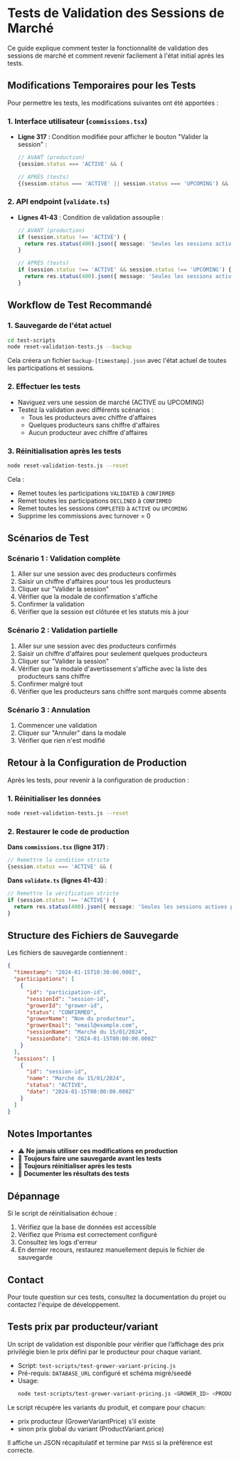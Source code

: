 # Tests de Validation des Sessions de Marché

Ce guide explique comment tester la fonctionnalité de validation des sessions de marché et comment revenir facilement à l'état initial après les tests.

## Modifications Temporaires pour les Tests

Pour permettre les tests, les modifications suivantes ont été apportées :

### 1. Interface utilisateur (`commissions.tsx`)
- **Ligne 317** : Condition modifiée pour afficher le bouton "Valider la session" :
  ```typescript
  // AVANT (production)
  {session.status === 'ACTIVE' && (
  
  // APRÈS (tests)
  {(session.status === 'ACTIVE' || session.status === 'UPCOMING') && (
  ```

### 2. API endpoint (`validate.ts`)
- **Lignes 41-43** : Condition de validation assouplie :
  ```typescript
  // AVANT (production)
  if (session.status !== 'ACTIVE') {
    return res.status(400).json({ message: 'Seules les sessions actives peuvent être validées' });
  }
  
  // APRÈS (tests)
  if (session.status !== 'ACTIVE' && session.status !== 'UPCOMING') {
    return res.status(400).json({ message: 'Seules les sessions actives ou à venir peuvent être validées' });
  }
  ```

## Workflow de Test Recommandé

### 1. Sauvegarde de l'état actuel
```bash
cd test-scripts
node reset-validation-tests.js --backup
```
Cela créera un fichier `backup-[timestamp].json` avec l'état actuel de toutes les participations et sessions.

### 2. Effectuer les tests
- Naviguez vers une session de marché (ACTIVE ou UPCOMING)
- Testez la validation avec différents scénarios :
  - Tous les producteurs avec chiffre d'affaires
  - Quelques producteurs sans chiffre d'affaires
  - Aucun producteur avec chiffre d'affaires

### 3. Réinitialisation après les tests
```bash
node reset-validation-tests.js --reset
```
Cela :
- Remet toutes les participations `VALIDATED` à `CONFIRMED`
- Remet toutes les participations `DECLINED` à `CONFIRMED`
- Remet toutes les sessions `COMPLETED` à `ACTIVE` ou `UPCOMING`
- Supprime les commissions avec turnover = 0

## Scénarios de Test

### Scénario 1 : Validation complète
1. Aller sur une session avec des producteurs confirmés
2. Saisir un chiffre d'affaires pour tous les producteurs
3. Cliquer sur "Valider la session"
4. Vérifier que la modale de confirmation s'affiche
5. Confirmer la validation
6. Vérifier que la session est clôturée et les statuts mis à jour

### Scénario 2 : Validation partielle
1. Aller sur une session avec des producteurs confirmés
2. Saisir un chiffre d'affaires pour seulement quelques producteurs
3. Cliquer sur "Valider la session"
4. Vérifier que la modale d'avertissement s'affiche avec la liste des producteurs sans chiffre
5. Confirmer malgré tout
6. Vérifier que les producteurs sans chiffre sont marqués comme absents

### Scénario 3 : Annulation
1. Commencer une validation
2. Cliquer sur "Annuler" dans la modale
3. Vérifier que rien n'est modifié

## Retour à la Configuration de Production

Après les tests, pour revenir à la configuration de production :

### 1. Réinitialiser les données
```bash
node reset-validation-tests.js --reset
```

### 2. Restaurer le code de production

**Dans `commissions.tsx` (ligne 317)** :
```typescript
// Remettre la condition stricte
{session.status === 'ACTIVE' && (
```

**Dans `validate.ts` (lignes 41-43)** :
```typescript
// Remettre la vérification stricte
if (session.status !== 'ACTIVE') {
  return res.status(400).json({ message: 'Seules les sessions actives peuvent être validées' });
}
```

## Structure des Fichiers de Sauvegarde

Les fichiers de sauvegarde contiennent :
```json
{
  "timestamp": "2024-01-15T10:30:00.000Z",
  "participations": [
    {
      "id": "participation-id",
      "sessionId": "session-id",
      "growerId": "grower-id",
      "status": "CONFIRMED",
      "growerName": "Nom du producteur",
      "growerEmail": "email@example.com",
      "sessionName": "Marché du 15/01/2024",
      "sessionDate": "2024-01-15T00:00:00.000Z"
    }
  ],
  "sessions": [
    {
      "id": "session-id",
      "name": "Marché du 15/01/2024",
      "status": "ACTIVE",
      "date": "2024-01-15T00:00:00.000Z"
    }
  ]
}
```

## Notes Importantes

- ⚠️ **Ne jamais utiliser ces modifications en production**
- 🔄 **Toujours faire une sauvegarde avant les tests**
- 🧹 **Toujours réinitialiser après les tests**
- 📝 **Documenter les résultats des tests**

## Dépannage

Si le script de réinitialisation échoue :
1. Vérifiez que la base de données est accessible
2. Vérifiez que Prisma est correctement configuré
3. Consultez les logs d'erreur
4. En dernier recours, restaurez manuellement depuis le fichier de sauvegarde

## Contact

Pour toute question sur ces tests, consultez la documentation du projet ou contactez l'équipe de développement.

## Tests prix par producteur/variant

Un script de validation est disponible pour vérifier que l’affichage des prix privilégie bien le prix défini par le producteur pour chaque variant.

- Script: `test-scripts/test-grower-variant-pricing.js`
- Pré-requis: `DATABASE_URL` configuré et schéma migré/seedé
- Usage:
  ```bash
  node test-scripts/test-grower-variant-pricing.js <GROWER_ID> <PRODUCT_ID>
  ```

Le script récupère les variants du produit, et compare pour chacun:
- prix producteur (GrowerVariantPrice) s’il existe
- sinon prix global du variant (ProductVariant.price)

Il affiche un JSON récapitulatif et termine par `PASS` si la préférence est correcte.
